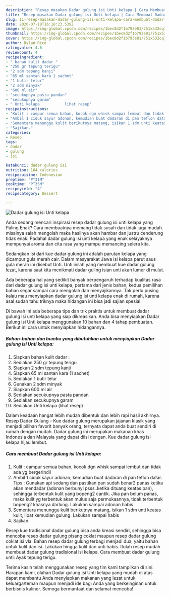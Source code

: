 ```yaml
---
description: "Resep masakan Dadar gulung isi Unti kelapa | Cara Membuat Dadar gulung isi Unti kelapa Yang Enak dan Simpel"
title: "Resep masakan Dadar gulung isi Unti kelapa | Cara Membuat Dadar gulung isi Unti kelapa Yang Enak dan Simpel"
slug: 11-resep-masakan-dadar-gulung-isi-unti-kelapa-cara-membuat-dadar-gulung-isi-unti-kelapa-yang-enak-dan-simpel
date: 2020-07-18T16:18:23.539Z
image: https://img-global.cpcdn.com/recipes/1bec8d2f1b793e81/751x532cq70/dadar-gulung-isi-unti-kelapa-foto-resep-utama.jpg
thumbnail: https://img-global.cpcdn.com/recipes/1bec8d2f1b793e81/751x532cq70/dadar-gulung-isi-unti-kelapa-foto-resep-utama.jpg
cover: https://img-global.cpcdn.com/recipes/1bec8d2f1b793e81/751x532cq70/dadar-gulung-isi-unti-kelapa-foto-resep-utama.jpg
author: Dylan Rice
ratingvalue: 4.6
reviewcount: 4
recipeingredient:
- " bahan kulit dadar "
- "250 gr tepung terigu"
- "2 sdm tepung kanji"
- "65 ml santan kara 1 sachet"
- "1 butir telur"
- "2 sdm minyak"
- "600 ml air"
- "secukupnya pasta pandan"
- "secukupnya garam"
- " Unti kelapa           lihat resep"
recipeinstructions:
- "Kulit : campur semua bahan, kocok dgn whisk sampai lembut dan tidak ada yg bergerindil"
- "Ambil 1 ciduk sayur adonan, kemudian buat dadaran di pan teflon datar. Tips : Gunakan api sedang dan pastikan pan sudah benar2 panas ketika akan mendadar (adonan berbunyi psss..ketika dituang keatas pan), sehingga terbentuk kulit yang bopeng2 cantik. Jika pan belum panas, maka kulit yg terbentuk akan mulus saja permukaannya, tidak terbentuk bopeng2 khasnya darlung. Lakukan sampai adonan habis"
- "Sementara menunggu kulit berikutnya matang, isikan 1 sdm unti keatas kulit, lipat kemudian gulung. Lakukan sampai habis"
- "Sajikan."
categories:
- Resep
tags:
- dadar
- gulung
- isi

katakunci: dadar gulung isi 
nutrition: 164 calories
recipecuisine: Indonesian
preptime: "PT31M"
cooktime: "PT35M"
recipeyield: "4"
recipecategory: Dessert

---
```



![Dadar gulung isi Unti kelapa](https://img-global.cpcdn.com/recipes/1bec8d2f1b793e81/751x532cq70/dadar-gulung-isi-unti-kelapa-foto-resep-utama.jpg)

Anda sedang mencari inspirasi resep dadar gulung isi unti kelapa yang Paling Enak? Cara membuatnya memang tidak susah dan tidak juga mudah. misalnya salah mengolah maka hasilnya akan hambar dan justru cenderung tidak enak. Padahal dadar gulung isi unti kelapa yang enak selayaknya mempunyai aroma dan cita rasa yang mampu memancing selera kita.

Sedangkan Isi dari kue dadar gulung ini adalah parutan kelapa yang dicampur gula merah cair. Dalam masyarakat Jawa isi kelapa parut saus gula merah ini disebut Unti. Unti inilah yang membuat kue dadar gulung lezat, karena saat kita menikmati dadar guling isian unti akan lumer di mulut.

Ada beberapa hal yang sedikit banyak berpengaruh terhadap kualitas rasa dari dadar gulung isi unti kelapa, pertama dari jenis bahan, kedua pemilihan bahan segar sampai cara mengolah dan menyajikannya. Tak perlu pusing kalau mau menyiapkan dadar gulung isi unti kelapa enak di rumah, karena asal sudah tahu triknya maka hidangan ini bisa jadi sajian spesial.


Di bawah ini ada beberapa tips dan trik praktis untuk membuat dadar gulung isi unti kelapa yang siap dikreasikan. Anda bisa menyiapkan Dadar gulung isi Unti kelapa menggunakan 10 bahan dan 4 tahap pembuatan. Berikut ini cara untuk menyiapkan hidangannya.

<!--inarticleads1-->

##### Bahan-bahan dan bumbu yang dibutuhkan untuk menyiapkan Dadar gulung isi Unti kelapa:

1. Siapkan  bahan kulit dadar :
1. Sediakan 250 gr tepung terigu
1. Siapkan 2 sdm tepung kanji
1. Siapkan 65 ml santan kara (1 sachet)
1. Sediakan 1 butir telur
1. Gunakan 2 sdm minyak
1. Siapkan 600 ml air
1. Sediakan secukupnya pasta pandan
1. Sediakan secukupnya garam
1. Sediakan  Unti kelapa           (lihat resep)


Dalam keadaan hangat lebih mudah dibentuk dan lebih rapi hasil akhirnya. Resep Dadar Gulung - Kue dadar gulung merupakan jajanan klasik yang menjadi pilihan favorit banyak orang, ternyata dapat anda buat sendiri di rumah dengan mudah. Dadar gulung ini merupakan makanan khas Indonesia dan Malaysia yang dapat diisi dengan. Kue dadar gulung isi kelapa hijau lembut. 

<!--inarticleads2-->

##### Cara membuat Dadar gulung isi Unti kelapa:

1. Kulit : campur semua bahan, kocok dgn whisk sampai lembut dan tidak ada yg bergerindil
1. Ambil 1 ciduk sayur adonan, kemudian buat dadaran di pan teflon datar. Tips : Gunakan api sedang dan pastikan pan sudah benar2 panas ketika akan mendadar (adonan berbunyi psss..ketika dituang keatas pan), sehingga terbentuk kulit yang bopeng2 cantik. Jika pan belum panas, maka kulit yg terbentuk akan mulus saja permukaannya, tidak terbentuk bopeng2 khasnya darlung. Lakukan sampai adonan habis
1. Sementara menunggu kulit berikutnya matang, isikan 1 sdm unti keatas kulit, lipat kemudian gulung. Lakukan sampai habis
1. Sajikan.


Resep kue tradisional dadar gulung bisa anda kreasi sendiri, sehingga bisa mencoba resep dadar gulung pisang coklat maupun resep dadar gulung coklat isi vla. Bahan resep dadar gulung terbagi menjadi dua, yaitu bahan untuk kulit dan isi. Lakukan hingga kulit dan unti habis. Itulah resep mudah membuat dadar gulung tradisional isi kelapa. Cara membuat dadar gulung unti: Ayak tepung terigu. 

Terima kasih telah menggunakan resep yang tim kami tampilkan di sini. Harapan kami, olahan Dadar gulung isi Unti kelapa yang mudah di atas dapat membantu Anda menyiapkan makanan yang lezat untuk keluarga/teman maupun menjadi ide bagi Anda yang berkeinginan untuk berbisnis kuliner. Semoga bermanfaat dan selamat mencoba!
